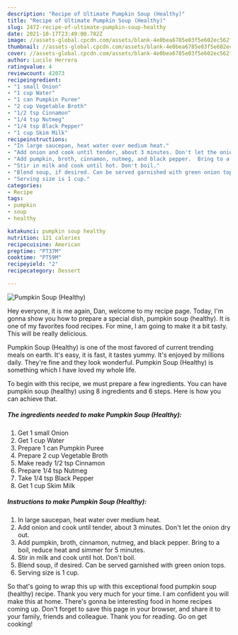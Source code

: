 ```yaml
---
description: "Recipe of Ultimate Pumpkin Soup (Healthy)"
title: "Recipe of Ultimate Pumpkin Soup (Healthy)"
slug: 2472-recipe-of-ultimate-pumpkin-soup-healthy
date: 2021-10-17T23:49:00.782Z
image: //assets-global.cpcdn.com/assets/blank-4e0bea6785e03f5e602ec562f230caae08da540cada707380b4fe1bbebba43da.png
thumbnail: //assets-global.cpcdn.com/assets/blank-4e0bea6785e03f5e602ec562f230caae08da540cada707380b4fe1bbebba43da.png
cover: //assets-global.cpcdn.com/assets/blank-4e0bea6785e03f5e602ec562f230caae08da540cada707380b4fe1bbebba43da.png
author: Lucile Herrera
ratingvalue: 4
reviewcount: 42073
recipeingredient:
- "1 small Onion"
- "1 cup Water"
- "1 can Pumpkin Puree"
- "2 cup Vegetable Broth"
- "1/2 tsp Cinnamon"
- "1/4 tsp Nutmeg"
- "1/4 tsp Black Pepper"
- "1 cup Skim Milk"
recipeinstructions:
- "In large saucepan, heat water over medium heat."
- "Add onion and cook until tender, about 3 minutes. Don't let the onion dry out."
- "Add pumpkin, broth, cinnamon, nutmeg, and black pepper.  Bring to a boil, reduce heat and simmer for 5 minutes."
- "Stir in milk and cook until hot. Don't boil."
- "Blend soup, if desired. Can be served garnished with green onion tops."
- "Serving size is 1 cup."
categories:
- Recipe
tags:
- pumpkin
- soup
- healthy

katakunci: pumpkin soup healthy 
nutrition: 121 calories
recipecuisine: American
preptime: "PT37M"
cooktime: "PT59M"
recipeyield: "2"
recipecategory: Dessert

---
```



![Pumpkin Soup (Healthy)](//assets-global.cpcdn.com/assets/blank-4e0bea6785e03f5e602ec562f230caae08da540cada707380b4fe1bbebba43da.png)

Hey everyone, it is me again, Dan, welcome to my recipe page. Today, I'm gonna show you how to prepare a special dish, pumpkin soup (healthy). It is one of my favorites food recipes. For mine, I am going to make it a bit tasty. This will be really delicious.

Pumpkin Soup (Healthy) is one of the most favored of current trending meals on earth. It's easy, it is fast, it tastes yummy. It's enjoyed by millions daily. They're fine and they look wonderful. Pumpkin Soup (Healthy) is something which I have loved my whole life.




To begin with this recipe, we must prepare a few ingredients. You can have pumpkin soup (healthy) using 8 ingredients and 6 steps. Here is how you can achieve that.

<!--inarticleads1-->

##### The ingredients needed to make Pumpkin Soup (Healthy):

1. Get 1 small Onion
1. Get 1 cup Water
1. Prepare 1 can Pumpkin Puree
1. Prepare 2 cup Vegetable Broth
1. Make ready 1/2 tsp Cinnamon
1. Prepare 1/4 tsp Nutmeg
1. Take 1/4 tsp Black Pepper
1. Get 1 cup Skim Milk




<!--inarticleads2-->

##### Instructions to make Pumpkin Soup (Healthy):

1. In large saucepan, heat water over medium heat.
1. Add onion and cook until tender, about 3 minutes. Don't let the onion dry out.
1. Add pumpkin, broth, cinnamon, nutmeg, and black pepper.  Bring to a boil, reduce heat and simmer for 5 minutes.
1. Stir in milk and cook until hot. Don't boil.
1. Blend soup, if desired. Can be served garnished with green onion tops.
1. Serving size is 1 cup.




So that's going to wrap this up with this exceptional food pumpkin soup (healthy) recipe. Thank you very much for your time. I am confident you will make this at home. There's gonna be interesting food in home recipes coming up. Don't forget to save this page in your browser, and share it to your family, friends and colleague. Thank you for reading. Go on get cooking!
